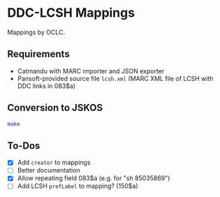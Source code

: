 # DDC-LCSH Mappings
Mappings by OCLC.

## Requirements
- Catmandu with MARC importer and JSON exporter
- Pansoft-provided source file `lcsh.xml` (MARC XML file of LCSH with DDC links in 083$a)

## Conversion to JSKOS

```bash
make
```

## To-Dos
- [x] Add `creator` to mappings
- [ ] Better documentation
- [x] Allow repeating field 083$a (e.g. for "sh 85035869")
- [ ] Add LCSH `prefLabel` to mapping? (150$a)
